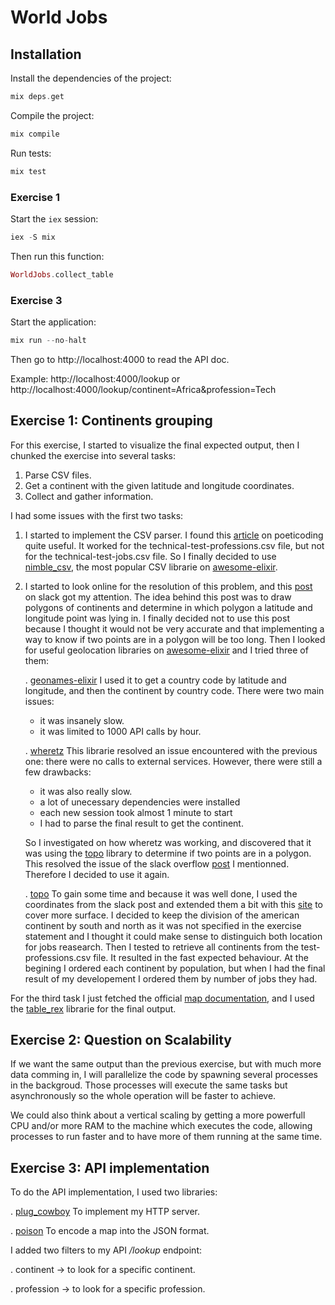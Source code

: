 # World Jobs

## Installation

Install the dependencies of the project:

```elixir
mix deps.get
```

Compile the project:

```elixir
mix compile
```

Run tests:

```elixir
mix test
```

### Exercise 1

Start the `iex` session:

```elixir
iex -S mix
```

Then run this function:

```elixir
WorldJobs.collect_table
```

### Exercise 3

Start the application:

```elixir
mix run --no-halt
```

Then go to http://localhost:4000 to read the API doc.

Example: http://localhost:4000/lookup or http://localhost:4000/lookup/continent=Africa&profession=Tech

## Exercise 1: Continents grouping

For this exercise, I started to visualize the final expected output, then I chunked the exercise into several tasks:

1. Parse CSV files.
2. Get a continent with the given latitude and longitude coordinates.
3. Collect and gather information.

I had some issues with the first two tasks:

1. I started to implement the CSV parser. I found this [article](https://www.poeticoding.com/processing-large-csv-files-with-elixir-streams/) on poeticoding quite useful. It worked for the technical-test-professions.csv file, but not for the technical-test-jobs.csv file.
   So I finally decided to use [nimble_csv](https://github.com/dashbitco/nimble_csv), the most popular CSV librarie on [awesome-elixir](https://github.com/h4cc/awesome-elixir).

2. I started to look online for the resolution of this problem, and this [post](https://stackoverflow.com/questions/13905646/get-the-continent-given-the-latitude-and-longitude) on slack got my attention. The idea behind this post was to draw polygons of continents and determine in which polygon a latitude and longitude point was lying in. I finally decided not to use this post because I thought it would not be very accurate and that implementing a way to know if two points are in a polygon will be too long. Then I looked for useful geolocation libraries on [awesome-elixir](https://github.com/h4cc/awesome-elixir) and I tried three of them:

    . [geonames-elixir](https://github.com/pareeohnos/geonames-elixir) I used it to get a country code by latitude and longitude, and then the continent by country code. There were two main issues:

    - it was insanely slow.
    - it was limited to 1000 API calls by hour.

    . [wheretz](https://github.com/UA3MQJ/wheretz) This librarie resolved an issue encountered with the previous one: there were no calls to external services. However, there were still a few drawbacks:

    - it was also really slow.
    - a lot of unecessary dependencies were installed
    - each new session took almost 1 minute to start
    - I had to parse the final result to get the continent.

    So I investigated on how wheretz was working, and discovered that it was using the [topo](https://github.com/pkinney/topo) library to determine if two points are in a polygon. This resolved the issue of the slack overflow [post](https://stackoverflow.com/questions/13905646/get-the-continent-given-the-latitude-and-longitude) I mentionned. Therefore I decided to use it again.

    . [topo](https://github.com/pkinney/topo) To gain some time and because it was well done, I used the coordinates from the slack post and extended them a bit with this [site](https://www.keene.edu/campus/maps/tool/) to cover more surface. I decided to keep the division of the american continent by south and north as it was not specified in the exercise statement and I thought it could make sense to distinguich both location for jobs reasearch. Then I tested to retrieve all continents from the test-professions.csv file. It resulted in the fast expected behaviour. At the begining I ordered each continent by population, but when I had the final result of my developement I ordered them by number of jobs they had.

For the third task I just fetched the official [map documentation](https://hexdocs.pm/elixir/Map.html), and I used the [table_rex](https://github.com/djm/table_rex) librarie for the final output.

## Exercise 2: Question on Scalability

If we want the same output than the previous exercise, but with much more data comming in, I will parallelize the code by spawning several processes in the backgroud. Those processes will execute the same tasks but asynchronously so the whole operation will be faster to achieve.

We could also think about a vertical scaling by getting a more powerfull CPU and/or more RAM to the machine which executes the code, allowing processes to run faster and to have more of them running at the same time.

## Exercise 3: API implementation

To do the API implementation, I used two libraries:

. [plug_cowboy](https://github.com/elixir-plug/plug_cowboy) To implement my HTTP server.

. [poison](https://github.com/devinus/poison) To encode a map into the JSON format.

I added two filters to my API _/lookup_ endpoint:

. continent -> to look for a specific continent.

. profession -> to look for a specific profession.
